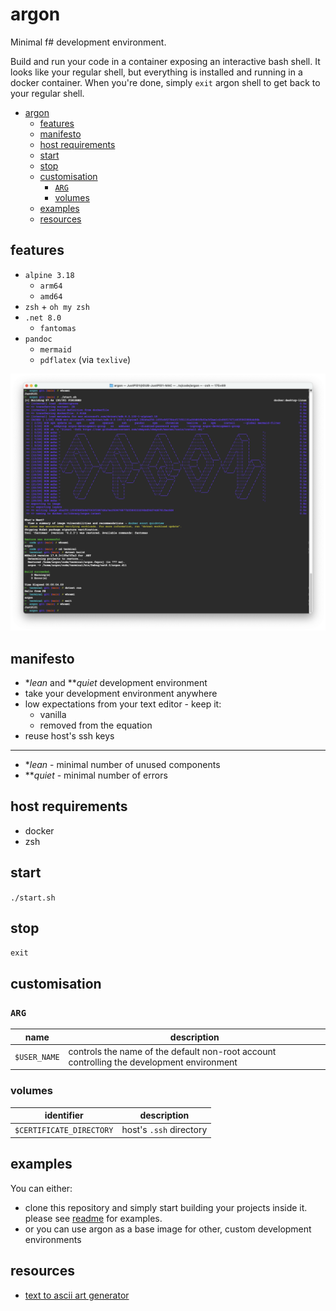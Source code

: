 # argon

Minimal f# development environment.

Build and run your code in a container exposing an interactive bash shell. It looks like your regular shell, but everything is installed and running in a docker container. When you're done, simply `exit` argon shell to get back to your regular shell.

- [argon](#argon)
  * [features](#features)
  * [manifesto](#manifesto)
  * [host requirements](#host-requirements)
  * [start](#start)
  * [stop](#stop)
  * [customisation](#customisation)
    + [`ARG`](#-arg-)
    + [volumes](#volumes)
  * [examples](#examples)
  * [resources](#resources)


## features

* `alpine 3.18`
  * `arm64`
  * `amd64`
* `zsh` + `oh my zsh`
* `.net 8.0`
  * `fantomas`
* `pandoc`
  * `mermaid`
  * `pdflatex` (via `texlive`)

![](./img/2023-12-05-demo.png)

## manifesto

* \**lean* and \*\**quiet* development environment
* take your development environment anywhere
* low expectations from your text editor - keep it:
  * vanilla
  * removed from the equation
* reuse host's ssh keys

---

* \**lean* - minimal number of unused components
* \*\**quiet* - minimal number of errors

## host requirements

* docker
* zsh

## start

`./start.sh`

## stop

`exit`

## customisation

### `ARG`

| name | description|
| --- | --- |
| `$USER_NAME` | controls the name of the default non-root account controlling the development environment |

### volumes

| identifier | description|
| --- | --- |
| `$CERTIFICATE_DIRECTORY` | host's `.ssh` directory |

## examples

You can either:

* clone this repository and simply start building your projects inside it. please see [readme](./examples/readme.md) for examples.
* or you can use argon as a base image for other, custom development environments

## resources

* [text to ascii art generator](https://patorjk.com/software/taag/#p=display&f=Graffiti&t=Type%20Something%20)